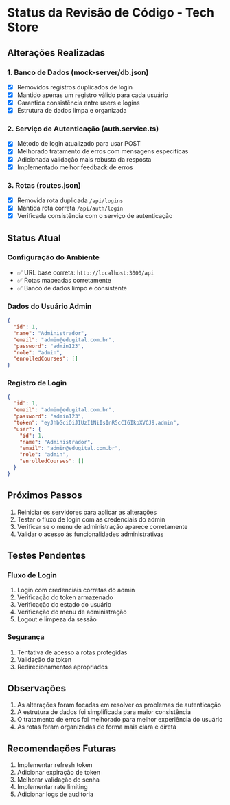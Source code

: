 # Status da Revisão de Código - Tech Store

## Alterações Realizadas

### 1. Banco de Dados (mock-server/db.json)
- [x] Removidos registros duplicados de login
- [x] Mantido apenas um registro válido para cada usuário
- [x] Garantida consistência entre users e logins
- [x] Estrutura de dados limpa e organizada

### 2. Serviço de Autenticação (auth.service.ts)
- [x] Método de login atualizado para usar POST
- [x] Melhorado tratamento de erros com mensagens específicas
- [x] Adicionada validação mais robusta da resposta
- [x] Implementado melhor feedback de erros

### 3. Rotas (routes.json)
- [x] Removida rota duplicada `/api/logins`
- [x] Mantida rota correta `/api/auth/login`
- [x] Verificada consistência com o serviço de autenticação

## Status Atual

### Configuração do Ambiente
- ✅ URL base correta: `http://localhost:3000/api`
- ✅ Rotas mapeadas corretamente
- ✅ Banco de dados limpo e consistente

### Dados do Usuário Admin
```json
{
  "id": 1,
  "name": "Administrador",
  "email": "admin@edugital.com.br",
  "password": "admin123",
  "role": "admin",
  "enrolledCourses": []
}
```

### Registro de Login
```json
{
  "id": 1,
  "email": "admin@edugital.com.br",
  "password": "admin123",
  "token": "eyJhbGciOiJIUzI1NiIsInR5cCI6IkpXVCJ9.admin",
  "user": {
    "id": 1,
    "name": "Administrador",
    "email": "admin@edugital.com.br",
    "role": "admin",
    "enrolledCourses": []
  }
}
```

## Próximos Passos

1. Reiniciar os servidores para aplicar as alterações
2. Testar o fluxo de login com as credenciais do admin
3. Verificar se o menu de administração aparece corretamente
4. Validar o acesso às funcionalidades administrativas

## Testes Pendentes

### Fluxo de Login
1. Login com credenciais corretas do admin
2. Verificação do token armazenado
3. Verificação do estado do usuário
4. Verificação do menu de administração
5. Logout e limpeza da sessão

### Segurança
1. Tentativa de acesso a rotas protegidas
2. Validação de token
3. Redirecionamentos apropriados

## Observações

1. As alterações foram focadas em resolver os problemas de autenticação
2. A estrutura de dados foi simplificada para maior consistência
3. O tratamento de erros foi melhorado para melhor experiência do usuário
4. As rotas foram organizadas de forma mais clara e direta

## Recomendações Futuras

1. Implementar refresh token
2. Adicionar expiração de token
3. Melhorar validação de senha
4. Implementar rate limiting
5. Adicionar logs de auditoria 